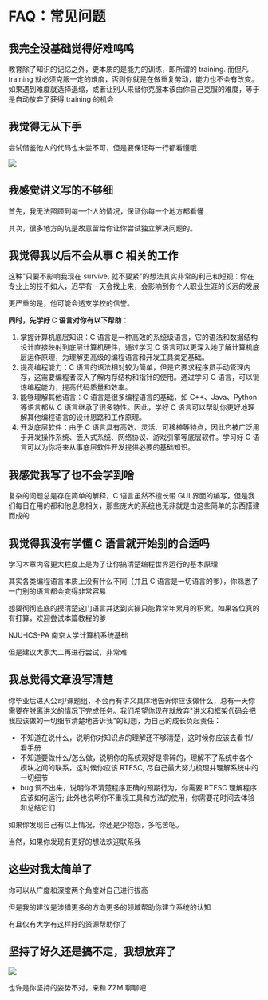 # FAQ：常见问题

## 我完全没基础觉得好难呜呜

教育除了知识的记忆之外，更本质的是能力的训练，即所谓的 training. 而但凡 training 就必须克服一定的难度，否则你就是在做重复劳动，能力也不会有改变。如果遇到难度就选择退缩，或者让别人来替你克服本该由你自己克服的难度，等于是自动放弃了获得 training 的机会

## 我觉得无从下手

尝试借鉴他人的代码也未尝不可，但是要保证每一行都看懂哦

![](https://cdn.xyxsw.site/boxcnQ4rvJqVbXJaWMOwceHdrQb.png)

## 我感觉讲义写的不够细

首先，我无法照顾到每一个人的情况，保证你每一个地方都看懂

其次，很多地方的坑是故意留给你让你尝试独立解决问题的。

## 我觉得我以后不会从事 C 相关的工作

这种"只要不影响我现在 survive, 就不要紧"的想法其实非常的利己和短视：你在专业上的技不如人，迟早有一天会找上来，会影响到你个人职业生涯的长远的发展

更严重的是，他可能会透支学校的信誉。

**同时，先学好 C 语言对你有以下帮助：**

1. 掌握计算机底层知识：C 语言是一种高效的系统级语言，它的语法和数据结构设计直接映射到底层计算机硬件，通过学习 C 语言可以更深入地了解计算机底层运作原理，为理解更高级的编程语言和开发工具奠定基础。
2. 提高编程能力：C 语言的语法相对较为简单，但是它要求程序员手动管理内存，这需要编程者深入了解内存结构和指针的使用。通过学习 C 语言，可以锻炼编程能力，提高代码质量和效率。
3. 能够理解其他语言：C 语言是很多编程语言的基础，如 C++、Java、Python 等语言都从 C 语言继承了很多特性。因此，学好 C 语言可以帮助你更好地理解其他编程语言的设计思路和工作原理。
4. 开发底层软件：由于 C 语言具有高效、灵活、可移植等特点，因此它被广泛用于开发操作系统、嵌入式系统、网络协议、游戏引擎等底层软件。学习好 C 语言可以为你将来从事底层软件开发提供必要的基础知识。

## 我感觉我写了也不会学到啥

复杂的问题总是存在简单的解释，C 语言虽然不擅长带 GUI 界面的编写，但是我们每日在用的都和他息息相关，那些庞大的系统也无非就是由这些简单的东西搭建而成的

## 我觉得我没有学懂 C 语言就开始别的合适吗

学习本章内容更大程度上是为了让你搞清楚编程世界运行的基本原理

其实各类编程语言本质上没有什么不同（并且 C 语言是一切语言的爹），你熟悉了一门别的语言都会变得非常容易

想要彻彻底底的摸清楚这门语言并达到实操只能靠常年累月的积累，如果各位真的有打算，欢迎尝试本篇教程的爹

NJU-ICS-PA 南京大学计算机系统基础

但是建议大家大二再进行尝试，非常难

## 我总觉得文章没写清楚

你毕业后进入公司/课题组，不会再有讲义具体地告诉你应该做什么，总有一天你需要在脱离讲义的情况下完成任务。我们希望你现在就放弃"讲义和框架代码会把我应该做的一切细节清楚地告诉我"的幻想，为自己的成长负起责任：

- 不知道在说什么，说明你对知识点的理解还不够清楚，这时候你应该去看书/看手册
- 不知道要做什么/怎么做，说明你的系统观好是零碎的，理解不了系统中各个模块之间的联系，这时候你应该 RTFSC, 尽自己最大努力梳理并理解系统中的一切细节
- bug 调不出来，说明你不清楚程序正确的预期行为，你需要 RTFSC 理解程序应该如何运行; 此外也说明你不重视工具和方法的使用，你需要花时间去体验和总结它们

如果你发现自己有以上情况，你还是少抱怨，多吃苦吧。

当然，如果你发现有更好的想法欢迎联系我

## 这些对我太简单了

你可以从广度和深度两个角度对自己进行拔高

但是我的建议是涉猎更多的方向更多的领域帮助你建立系统的认知

有且仅有大学有这样好的资源帮助你了

## **坚持了好久还是搞不定，我想放弃了**

![](https://cdn.xyxsw.site/boxcnuNXrb5zOppCZAlGQ19wuDk.jpg)

也许是你坚持的姿势不对，来和 ZZM 聊聊吧
